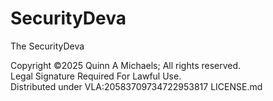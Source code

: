 # SecurityDeva
The SecurityDeva

Copyright ©2025 Quinn A Michaels; All rights reserved.  
Legal Signature Required For Lawful Use.  
Distributed under VLA:20583709734722953817 LICENSE.md
